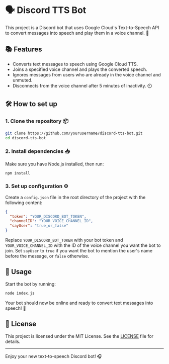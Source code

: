 # 🗣️ Discord TTS Bot

This project is a Discord bot that uses Google Cloud's Text-to-Speech API to convert messages into speech and play them in a voice channel. 🎤

## 📚 Features

- Converts text messages to speech using Google Cloud TTS.
- Joins a specified voice channel and plays the converted speech.
- Ignores messages from users who are already in the voice channel and unmuted.
- Disconnects from the voice channel after 5 minutes of inactivity. ⏲️

## 🛠️ How to set up

### 1. Clone the repository 📦

```sh
git clone https://github.com/yourusername/discord-tts-bot.git
cd discord-tts-bot
```

### 2. Install dependencies 📥

Make sure you have Node.js installed, then run:

```sh
npm install
```

### 3. Set up configuration ⚙️

Create a `config.json` file in the root directory of the project with the following content:

```json
{
  "token": "YOUR_DISCORD_BOT_TOKEN",
  "channelID": "YOUR_VOICE_CHANNEL_ID",
  "sayUser": "true_or_false"
}
```

Replace `YOUR_DISCORD_BOT_TOKEN` with your bot token and `YOUR_VOICE_CHANNEL_ID` with the ID of the voice channel you want the bot to join. Set `sayUser` to `true` if you want the bot to mention the user's name before the message, or `false` otherwise.

## 🚀 Usage

Start the bot by running:

```sh
node index.js
```

Your bot should now be online and ready to convert text messages into speech! 🎉

## 📄 License

This project is licensed under the MIT License. See the [LICENSE](LICENSE) file for details.

---

Enjoy your new text-to-speech Discord bot! 🎧
